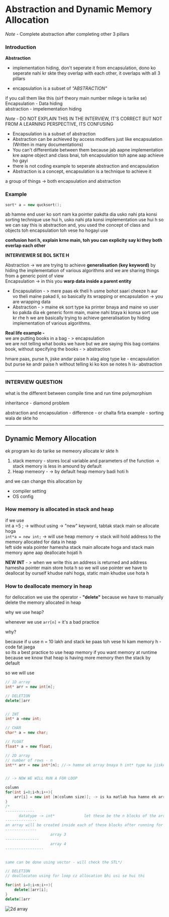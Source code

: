 # Abstraction and Dynamic Memory Allocation

_Note_ - Complete abstraction after completing other 3 pillars

### Introduction
__Abstraction__ 
- implementation hiding, don't seperate it from encapsulation, dono ko seperate nahi kr skte they overlap with each other, it overlaps with all 3 pillars

- encapsulation is a subset of _"ABSTRACTION"_

if you call them like this (sirf theory main number milege is tarike se)  
Encapsulation - Data hiding   
abstraction -  impelementation hiding    


_Note_ - DO NOT EXPLAIN THIS IN THE INTERVIEW, IT'S CORRECT BUT NOT FROM A LEARNING PERSPECTIVE, ITS CONFUSING

- Encapsulation is a subset of abstraction
- Abstraction can be achieved by access modifiers just like encapsulation (Written in many documentations)
- You can't differentiate between them because jab aapne implementation kre aapne object and class bnai, toh encapsulation toh apne aap achieve ho gayi
- there is not coding example to seperate abstraction and encapsulation
- Abstraction is a concept, encapsulation is a technique to achieve it 

a group of things -> both encapsulation and abstraction

### Example
```cpp
sort* a = new qucksort();
```

ab hamne end user ko sort nam ka pointer pakdta dia usko nahi pta konsi sorting technique use hui h, usko nahi pta konsi implementation use hui h 
so we can say this is abstraction and, you used the concept of class and  objects toh encapsulation toh vese ho hogayi use


__confusion hori h, explain krne main, toh you can explicity say ki they both everlap each other__


__INTERVIEWER SE BOL SKTE H__

Abstraction -> we are trying to achieve __generalisation (key keyword)__ by hiding the implementation of various algorithms and we are sharing things from a generic point of view  
Encapsulation -> in this you __warp data inside a parent entity__

- Encapsulation - > mere paas ek theli h usme bohot saari cheeze h aur vo theli maine pakad li, so basically its wrapping or encapsulation -> you are wrapping data
- Abstraction - > maine ek sort type ka printer bnaya and maine vo user ko pakda dia ek generic form main, maine nahi btaya ki konsa sort use kr rhe h we are basically trying to achieve generalisation by hiding  implementation of various algorithms.

__Real life example -__  
we are putting books in a bag - > encapsulation  
we are not telling what books we have but we are saying this bag contains book, without specifying the books - > abstraction


hmare paas, purse h, jiske andar paise h alag alog type ke - encapsulation  
but purse ke andr paise h without telling ki ko kon se notes h is-  abstraction

 
---
### INTERVIEW QUESTION 

 what is the different between compile time and run time polymorphism

 inheritance - diamond problem 

 abstraction and encapsulation - difference - or chalta firta example  - sorting wala de skte ho

 ---

 ## Dynamic Memory Allocation

ek program ko do tarike se memeory allocate kr skte h 
1. stack memory - stores local variable and parameters of the function -> stack memory is less in amound by default
2. Heap memeory - -> by default heap memory badi hoti h

and we can change this allocation by 
- compiler setting
-  OS config


### How memory is allocated in stack and heap
if we use  
int a =5 ; -> without using -> "new" keyword, tabtak stack main se allocate hoga  
``` int*a = new int; ``` -> will use heap memory -> stack will hold address to the memory allocated for data in heap  
left side wala pointer hamesha stack main allocate hoga and stack main memory apne aap deallocate hojati h

__NEW INT__ - > when we write this an address is returned and address hamesha pointer main store hota h so we will use pointer
we have to deallocat by ourself khudse nahi hoga, static main khudse use hota h


### How to deallocate memory in heap
for dellocation we use the operator - __"delete"__ because we have to manually delete the memory allocated in heap

why we use heap?

whenever we use ``` arr[n] ``` = it's a bad practice

why?

because if u use n = 10 lakh and stack ke paas toh vese hi kam memory h - code fat jaega  
so its a best practice to use heap memory if you want memory at runtime because we know that heap is having more memory then the stack by default

so we will use

```cpp
// 1D array
int* arr = new int[n];

// DELETION
delete[]arr


// INT 
int* a =new int;

// CHAR 
char* a = new char;

// FLOAT
float* a = new float;

// 2D array
// number of rows - n
int** arr = new int*[n]; //-> hamne ek array bnaya h int* type ka jiske andr n number of block and each block contains int* type of data, right side ke upr ek pointer lgana h toh ek star faltu lgega left side (pointer to pointer - concept)


// -> NOW WE WILL RUN A FOR LOOP

column
for(int i=0;i<h;i++){
    arr[i] = new int [m(column size)]; -> is ka matlab hua hamne ek array bnaya, m type ka
}
/*
-------------
      datatype -> int*             let these be the n blocks of the array made by "**" command
--------------
an array will be created inside each of these blocks after running for loop - so can we say hamne 2d srray bnadia
--------------
                    array 3
---------------
                    array 4
-----------------


same can be done using vector - will check the STL*/

// DELETION
// deallocaton using for loop cz allocation bhi usi se hui thi

for(int i=0;i<n;i++){
    delete[]arr[i];
}
delete[]arr
```

![2d array](https://github.com/UjjwalSharma01/Cpp-and-DSA/blob/main/Images/Screenshot%20(1797).png)